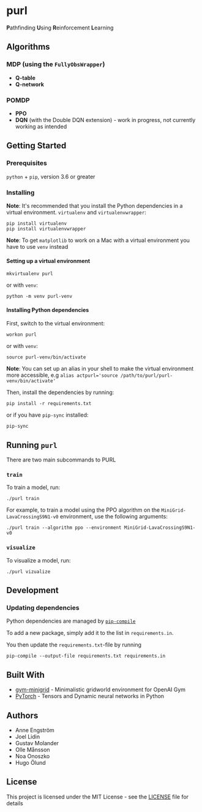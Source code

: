 # purl
**P**athfinding **U**sing **R**einforcement **L**earning

## Algorithms
### MDP (using the `FullyObsWrapper`)
* **Q-table**
* **Q-network**
### POMDP
* **PPO**
* **DQN** (with the Double DQN extension) - work in progress, not currently working as intended

## Getting Started
### Prerequisites

`python` + `pip`, version 3.6 or greater

### Installing
**Note**: It's recommended that you install the Python dependencies in a virtual environment.  `virtualenv` and `virtualenvwrapper`:

```
pip install virtualenv
pip install virtualenvwrapper
```

**Note**: To get `matplotlib` to work on a Mac with a virtual environment you have to use `venv` instead


#### Setting up a virtual environment

```mkvirtualenv purl```

or with `venv`:

```python -m venv purl-venv```

#### Installing Python dependencies

First, switch to the virtual environment:

```workon purl```

or with `venv`:

```source purl-venv/bin/activate```

**Note**: You can set up an alias in your shell to make the virtual environment more accessible,
e.g `alias actpurl='source /path/to/purl/purl-venv/bin/activate'`

Then, install the dependencies by running:

```pip install -r requirements.txt```

or if you have `pip-sync` installed:

```pip-sync```



## Running `purl`

There are two main subcommands to PURL

### `train`

To train a model, run:

```
./purl train
```

For example, to train a model using the PPO algorithm on the `MiniGrid-LavaCrossingS9N1-v0` environment, use the following arguments:

```
./purl train --algorithm ppo --environment MiniGrid-LavaCrossingS9N1-v0
```

### `visualize`

To visualize a model, run:

```
./purl vizualize
```


## Development

### Updating dependencies
Python dependencies are managed by [`pip-compile`](https://github.com/jazzband/pip-tools#installation)

To add a new package, simply add it to the list in `requirements.in`.

You then update the `requirements.txt`-file by running

```pip-compile --output-file requirements.txt requirements.in```



## Built With

* [gym-minigrid](https://github.com/maximecb/gym-minigrid) - Minimalistic gridworld environment for OpenAI Gym
* [PyTorch](https://github.com/pytorch/pytorch) - Tensors and Dynamic neural networks in Python



## Authors

* Anne Engström
* Joel Lidin
* Gustav Molander
* Olle Månsson
* Noa Onoszko
* Hugo Ölund



## License

This project is licensed under the MIT License - see the [LICENSE](LICENSE) file for details
